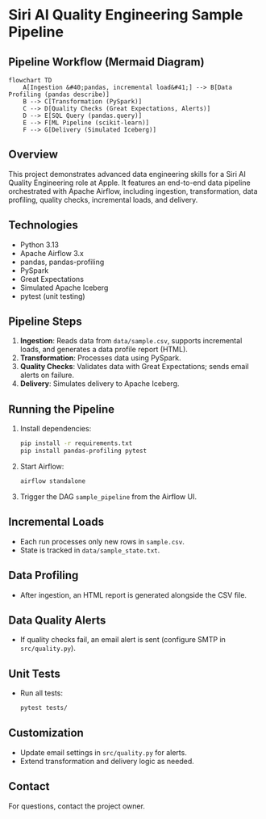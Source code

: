 # Siri AI Quality Engineering Sample Pipeline

## Pipeline Workflow (Mermaid Diagram)

```mermaid
flowchart TD
    A[Ingestion &#40;pandas, incremental load&#41;] --> B[Data Profiling (pandas describe)]
    B --> C[Transformation (PySpark)]
    C --> D[Quality Checks (Great Expectations, Alerts)]
    D --> E[SQL Query (pandas.query)]
    E --> F[ML Pipeline (scikit-learn)]
    F --> G[Delivery (Simulated Iceberg)]
```

## Overview
This project demonstrates advanced data engineering skills for a Siri AI Quality Engineering role at Apple. It features an end-to-end data pipeline orchestrated with Apache Airflow, including ingestion, transformation, data profiling, quality checks, incremental loads, and delivery.

## Technologies
- Python 3.13
- Apache Airflow 3.x
- pandas, pandas-profiling
- PySpark
- Great Expectations
- Simulated Apache Iceberg
- pytest (unit testing)

## Pipeline Steps
1. **Ingestion**: Reads data from `data/sample.csv`, supports incremental loads, and generates a data profile report (HTML).
2. **Transformation**: Processes data using PySpark.
3. **Quality Checks**: Validates data with Great Expectations; sends email alerts on failure.
4. **Delivery**: Simulates delivery to Apache Iceberg.

## Running the Pipeline
1. Install dependencies:
   ```bash
   pip install -r requirements.txt
   pip install pandas-profiling pytest
   ```
2. Start Airflow:
   ```bash
   airflow standalone
   ```
3. Trigger the DAG `sample_pipeline` from the Airflow UI.

## Incremental Loads
- Each run processes only new rows in `sample.csv`.
- State is tracked in `data/sample_state.txt`.

## Data Profiling
- After ingestion, an HTML report is generated alongside the CSV file.

## Data Quality Alerts
- If quality checks fail, an email alert is sent (configure SMTP in `src/quality.py`).

## Unit Tests
- Run all tests:
   ```bash
   pytest tests/
   ```

## Customization
- Update email settings in `src/quality.py` for alerts.
- Extend transformation and delivery logic as needed.

## Contact
For questions, contact the project owner.
